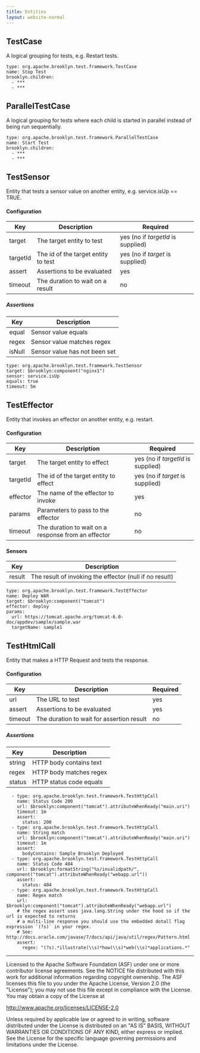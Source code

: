 ```yaml
---
title: Entities
layout: website-normal
---
```

## TestCase
A logical grouping for tests, e.g. Restart tests.

```
type: org.apache.brooklyn.test.framework.TestCase
name: Stop Test
brooklyn.children:
  - ***
  - ***
```

## ParallelTestCase
A logical grouping for tests where each child is started in parallel instead of being run sequentially.

```
type: org.apache.brooklyn.test.framework.ParallelTestCase
name: Start Test
brooklyn.children:
  - ***
  - ***
```

## TestSensor
Entity that tests a sensor value on another entity, e.g. service.isUp == TRUE.

#### Configuration
| Key | Description | Required |
| --- | ----------- | -------- |
| target | The target entity to test | yes (no if *targetId* is supplied) |
| targetId | The id of the target entity to test | yes (no if *target* is supplied) |
| assert | Assertions to be evaluated | yes |
| timeout | The duration to wait on a result | no |

##### Assertions
| Key | Description |
| --- | ----------- |
| equal | Sensor value equals  |
| regex | Sensor value matches regex |
| isNull | Sensor value has not been set |

```
type: org.apache.brooklyn.test.framework.TestSensor
target: $brooklyn:component("nginx1")
sensor: service.isUp
equals: true
timeout: 5m
```

## TestEffector
Entity that invokes an effector on another entity, e.g. restart.

#### Configuration
| Key | Description | Required |
| --- | ----------- | -------- |
| target | The target entity to effect | yes (no if *targetId* is supplied) |
| targetId | The id of the target entity to effect | yes (no if *target* is supplied) |
| effector | The name of the effector to invoke | yes |
| params | Parameters to pass to the effector | no |
| timeout | The duration to wait on a response from an effector | no |

#### Sensors
| Key | Description |
| --- | ----------- |
| result | The result of invoking the effector (null if no result) |

```
type: org.apache.brooklyn.test.framework.TestEffector
name: Deploy WAR
target: $brooklyn:component("tomcat")
effector: deploy
params:
  url: https://tomcat.apache.org/tomcat-6.0-doc/appdev/sample/sample.war
  targetName: sample1
```

## TestHtmlCall
Entity that makes a HTTP Request and tests the response.

#### Configuration
| Key | Description | Required |
| --- | ----------- | -------- |
| url | The URL to test | yes |
| assert | Assertions to be evaluated | yes |
| timeout | The duration to wait for assertion result | no |

##### Assertions
| Key | Description |
| --- | ----------- |
| string | HTTP body contains text |
| regex | HTTP body matches regex |
| status | HTTP status code equals |

```
  - type: org.apache.brooklyn.test.framework.TestHttpCall
    name: Status Code 200
    url: $brooklyn:component("tomcat").attributeWhenReady("main.uri")
    timeout: 1m
    assert:
      status: 200
  - type: org.apache.brooklyn.test.framework.TestHttpCall
    name: String match
    url: $brooklyn:component("tomcat").attributeWhenReady("main.uri")
    timeout: 1m
    assert:
      bodyContains: Sample Brooklyn Deployed
  - type: org.apache.brooklyn.test.framework.TestHttpCall
    name: Status Code 404
    url: $brooklyn:formatString("%s/invalidpath/", component("tomcat").attributeWhenReady("webapp.url"))
    assert:
      status: 404
  - type: org.apache.brooklyn.test.framework.TestHttpCall
    name: Regex match
    url: $brooklyn:component("tomcat").attributeWhenReady("webapp.url")
    # the regex assert uses java.lang.String under the hood so if the url is expected to returns
    # a multi-line response you should use the embedded dotall flag expression `(?s)` in your regex.
    # See: http://docs.oracle.com/javase/7/docs/api/java/util/regex/Pattern.html
    assert:
      regex: "(?s).*illustrate(\\s)*how(\\s)*web(\\s)*applications.*"
```



----
Licensed to the Apache Software Foundation (ASF) under one
or more contributor license agreements.  See the NOTICE file
distributed with this work for additional information
regarding copyright ownership.  The ASF licenses this file
to you under the Apache License, Version 2.0 (the
"License"); you may not use this file except in compliance
with the License.  You may obtain a copy of the License at

 http://www.apache.org/licenses/LICENSE-2.0

Unless required by applicable law or agreed to in writing,
software distributed under the License is distributed on an
"AS IS" BASIS, WITHOUT WARRANTIES OR CONDITIONS OF ANY
KIND, either express or implied.  See the License for the
specific language governing permissions and limitations
under the License.